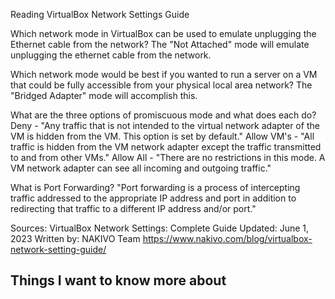 Reading
VirtualBox Network Settings Guide

Which network mode in VirtualBox can be used to emulate unplugging the Ethernet cable from the network?
The "Not Attached" mode will emulate unplugging the ethernet cable from the network.

Which network mode would be best if you wanted to run a server on a VM that could be fully accessible from your physical local area network?
The "Bridged Adapter" mode will accomplish this.

What are the three options of promiscuous mode and what does each do?
Deny - "Any traffic that is not intended to the virtual network adapter of the VM is hidden from the VM. This option is set by default."
Allow VM's - "All traffic is hidden from the VM network adapter except the traffic transmitted to and from other VMs."
Allow All - "There are no restrictions in this mode. A VM network adapter can see all incoming and outgoing traffic."

What is Port Forwarding?
"Port forwarding is a process of intercepting traffic addressed to the appropriate IP address and port in addition to redirecting that traffic to a different IP address and/or port."

Sources:
VirtualBox Network Settings: Complete Guide
Updated: June 1, 2023
Written by: NAKIVO Team
https://www.nakivo.com/blog/virtualbox-network-setting-guide/

## Things I want to know more about
